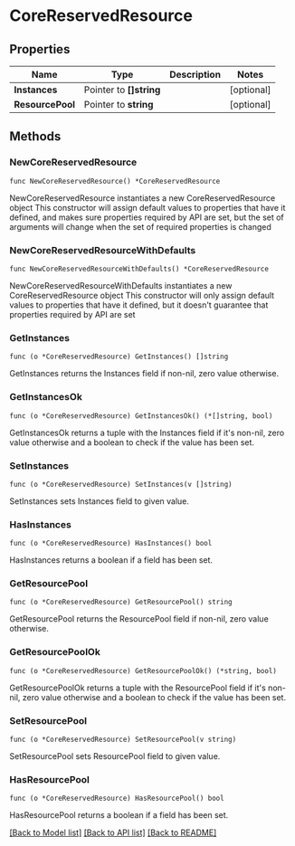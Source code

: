 # CoreReservedResource

## Properties

Name | Type | Description | Notes
------------ | ------------- | ------------- | -------------
**Instances** | Pointer to **[]string** |  | [optional] 
**ResourcePool** | Pointer to **string** |  | [optional] 

## Methods

### NewCoreReservedResource

`func NewCoreReservedResource() *CoreReservedResource`

NewCoreReservedResource instantiates a new CoreReservedResource object
This constructor will assign default values to properties that have it defined,
and makes sure properties required by API are set, but the set of arguments
will change when the set of required properties is changed

### NewCoreReservedResourceWithDefaults

`func NewCoreReservedResourceWithDefaults() *CoreReservedResource`

NewCoreReservedResourceWithDefaults instantiates a new CoreReservedResource object
This constructor will only assign default values to properties that have it defined,
but it doesn't guarantee that properties required by API are set

### GetInstances

`func (o *CoreReservedResource) GetInstances() []string`

GetInstances returns the Instances field if non-nil, zero value otherwise.

### GetInstancesOk

`func (o *CoreReservedResource) GetInstancesOk() (*[]string, bool)`

GetInstancesOk returns a tuple with the Instances field if it's non-nil, zero value otherwise
and a boolean to check if the value has been set.

### SetInstances

`func (o *CoreReservedResource) SetInstances(v []string)`

SetInstances sets Instances field to given value.

### HasInstances

`func (o *CoreReservedResource) HasInstances() bool`

HasInstances returns a boolean if a field has been set.

### GetResourcePool

`func (o *CoreReservedResource) GetResourcePool() string`

GetResourcePool returns the ResourcePool field if non-nil, zero value otherwise.

### GetResourcePoolOk

`func (o *CoreReservedResource) GetResourcePoolOk() (*string, bool)`

GetResourcePoolOk returns a tuple with the ResourcePool field if it's non-nil, zero value otherwise
and a boolean to check if the value has been set.

### SetResourcePool

`func (o *CoreReservedResource) SetResourcePool(v string)`

SetResourcePool sets ResourcePool field to given value.

### HasResourcePool

`func (o *CoreReservedResource) HasResourcePool() bool`

HasResourcePool returns a boolean if a field has been set.


[[Back to Model list]](../README.md#documentation-for-models) [[Back to API list]](../README.md#documentation-for-api-endpoints) [[Back to README]](../README.md)


